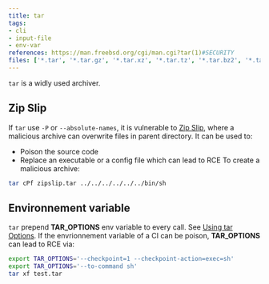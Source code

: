 ```yaml
---
title: tar
tags:
- cli
- input-file
- env-var
references: https://man.freebsd.org/cgi/man.cgi?tar(1)#SECURITY
files: ['*.tar', '*.tar.gz', '*.tar.xz', '*.tar.tz', '*.tar.bz2', '*.tar.z']
---
```


`tar` is a widly used archiver.

## Zip Slip

If `tar` use `-P` or `--absolute-names`, it is vulnerable to [Zip Slip](https://security.snyk.io/research/zip-slip-vulnerability), where a malicious archive can overwrite files in parent directory. It can be used to:
  - Poison the source code
  - Replace an executable or a config file which can lead to RCE
To create a malicious archive:
```sh
tar cPf zipslip.tar ../../../../../../bin/sh
```

## Environnement variable

`tar` prepend **TAR_OPTIONS** env variable to every call. See [Using tar Options](https://www.gnu.org/software/tar/manual/html_section/using-tar-options.html). If the envrionnement variable of a CI can be poison, **TAR_OPTIONS** can lead to RCE via:
```sh
export TAR_OPTIONS='--checkpoint=1 --checkpoint-action=exec=sh'
export TAR_OPTIONS='--to-command sh'
tar xf test.tar
```
